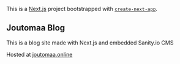 This is a [Next.js](https://nextjs.org) project bootstrapped with [`create-next-app`](https://nextjs.org/docs/app/api-reference/cli/create-next-app).

## Joutomaa Blog
This is a blog site made with Next.js and embedded Sanity.io CMS

Hosted at [joutomaa.online](https://joutomaa.online)


